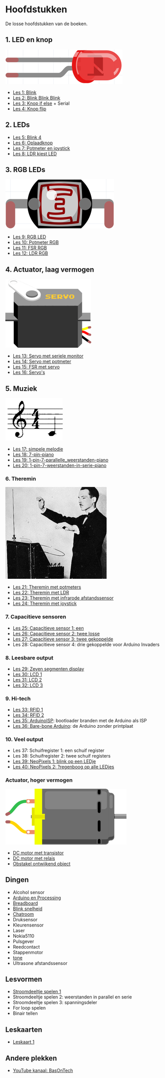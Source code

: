 # Hoofdstukken

De losse hoofdstukken van de boeken.

## 1. LED en knop

![Led](Led.png)

 * [Les 1: Blink](01_blink/README.md)
 * [Les 2: Blink Blink Blink](02_blink_blink_blink/README.md)
 * [Les 3: Knop if else](03_knop_if_else/README.md) + Serial 
 * [Les 4: Knop flip](04_knop_flip/README.md)

## 2. LEDs

 * [Les 5: Blink 4](05_blink_4/README.md) 
 * [Les 6: Oplaadknop](06_oplaadknop/README.md)
 * [Les 7: Potmeter en joystick](07_potmeter_en_joystick/README.md)
 * [Les 8: LDR kiest LED](08_ldr_kiest/README.md)

## 3. RGB LEDs

![LDR](Ldr.png)

 * [Les 9: RGB LED](09_rgb/README.md)
 * [Les 10: Potmeter RGB](10_potmeter_rgb/README.md)
 * [Les 11: FSR RGB](11_fsr_rgb/README.md) 
 * [Les 12: LDR RGB](12_ldr_rgb/README.md) 

## 4. Actuator, laag vermogen

![Servo motor](ServoMotor.png)

 * [Les 13: Servo met seriele monitor](13_servo_serial/README.md)
 * [Les 14: Servo met potmeter](14_servo_potmeter/README.md)
 * [Les 15: FSR met servo](15_servo_fsr/README.md)
 * [Les 16: Servo's](16_servos/README.md)

## 5. Muziek

![Muziek](Muziek.png)

 * [Les 17: simpele melodie](17_simpele_melodie/README.md)
 * [Les 18: 7-pin-piano](18_7_pin_piano/README.md)
 * [Les 19: 1-pin-7-parallelle_weerstanden-piano](19_1_pin_7_parallelle_weerstanden_piano/README.md)
 * [Les 20: 1-pin-7-weerstanden-in-serie-piano](20_1_pin_7_weerstanden_in_serie_piano/README.md)

### 6. Theremin

![Theremin](Theremin.jpg)

 * [Les 21: Theremin met potmeters](21_theremin_potmeters/README.md)
 * [Les 22: Theremin met LDR](22_theremin_ldr/README.md)
 * [Les 23: Theremin met infrarode afstandssensor](23_theremin_infrarood/README.md)
 * [Les 24: Theremin met joystick](24_theremin_joystick/README.md)

### 7. Capacitieve sensoren

 * [Les 25: Capacitieve sensor 1: een](CapacitieveSensor1/README.md)
 * [Les 26: Capacitieve sensor 2: twee losse](CapacitieveSensor2/README.md)
 * [Les 27: Capacitieve sensor 3: twee gekoppelde](CapacitieveSensor3/README.md)
 * Les 28: Capacitieve sensor 4: drie gekoppelde voor Arduino Invaders

### 8. Leesbare output

 * [Les 29: Zeven segmenten display](ZevenSegmentDisplay/README.md)
 * [Les 30: LCD 1](LCD1/README.md)
 * [Les 31: LCD 2](LCD2/README.md)
 * [Les 32: LCD 3](LCD3/README.md)

### 9. Hi-tech

 * [Les 33: RFID 1](RFID1/README.md)
 * [Les 34: RFID 2](RFID2/README.md)
 * [Les 35: ArduinoISP](ArduinoISP/README.md): bootloader branden met de Arduino als ISP
 * [Les 36: Bare-bone Arduino](BareBoneArduino/README.md): de Arduino zonder printplaat

### 10. Veel output

 * Les 37: Schuifregister 1: een schuif register
 * Les 38: Schuifregister 2: twee schuif registers
 * [Les 39: NeoPixels 1: blink op een LEDje](NeoPixel1/README.md)
 * [Les 40: NeoPixels 2: ?regenboog op alle LEDjes](NeoPixel2/README.md)

### Actuator, hoger vermogen

![DC Motor](DcMotor.png)

 * [DC motor met transistor](dc_motor_met_transistor/README.md)
 * [DC motor met relais](dc_motor_met_relais/README.md)
 * [Obstakel ontwijkend object](obstakel_ontwijkend_object/README.md)

## Dingen

 * Alcohol sensor
 * [Arduino en Processing](Arduino_en_processing/README.md)
 * [Breadboard](breadboard/README.md)
 * [Blink snelheid](BlinkSnelheid/README.md)
 * [Chatroom](chatroom/README.md)
 * Druksensor
 * Kleurensensor
 * Laser
 * Nokia5110
 * Pulsgever
 * Reedcontact
 * Stappenmotor
 * [tone](tone/README.md)
 * Ultrasone afstandssensor

## Lesvormen

 * [Stroomdeeltje spelen 1](StroomdeeltjeSpelen1/README.md)
 * Stroomdeeltje spelen 2: weerstanden in parallel en serie
 * Stroomdeeltje spelen 3: spanningsdeler
 * For loop spelen
 * Binair tellen

## Leskaarten

 * [Leskaart 1](leskaarten/leskaart_1.pdf)

## Andere plekken

 * [YouTube kanaal: BasOnTech](https://www.youtube.com/c/BasOnTechNL)
